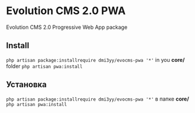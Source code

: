 # Evolution CMS 2.0 PWA
Evolution CMS 2.0 Progressive Web App package

## Install

`php artisan package:installrequire dmi3yy/evocms-pwa '*'` in you **core/** folder
`php artisan pwa:install`

## Установка  

`php artisan package:installrequire dmi3yy/evocms-pwa '*'` в папке **core/**
`php artisan pwa:install`
